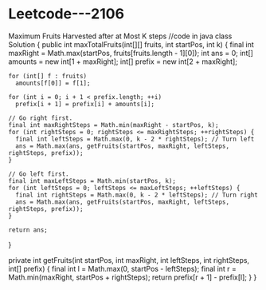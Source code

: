 # Leetcode---2106
Maximum Fruits Harvested after at Most K steps
//code in java 
class Solution {
  public int maxTotalFruits(int[][] fruits, int startPos, int k) {
    final int maxRight = Math.max(startPos, fruits[fruits.length - 1][0]);
    int ans = 0;
    int[] amounts = new int[1 + maxRight];
    int[] prefix = new int[2 + maxRight];

    for (int[] f : fruits)
      amounts[f[0]] = f[1];

    for (int i = 0; i + 1 < prefix.length; ++i)
      prefix[i + 1] = prefix[i] + amounts[i];

    // Go right first.
    final int maxRightSteps = Math.min(maxRight - startPos, k);
    for (int rightSteps = 0; rightSteps <= maxRightSteps; ++rightSteps) {
      final int leftSteps = Math.max(0, k - 2 * rightSteps); // Turn left
      ans = Math.max(ans, getFruits(startPos, maxRight, leftSteps, rightSteps, prefix));
    }

    // Go left first.
    final int maxLeftSteps = Math.min(startPos, k);
    for (int leftSteps = 0; leftSteps <= maxLeftSteps; ++leftSteps) {
      final int rightSteps = Math.max(0, k - 2 * leftSteps); // Turn right
      ans = Math.max(ans, getFruits(startPos, maxRight, leftSteps, rightSteps, prefix));
    }

    return ans;
  }

  private int getFruits(int startPos, int maxRight, int leftSteps, int rightSteps, int[] prefix) {
    final int l = Math.max(0, startPos - leftSteps);
    final int r = Math.min(maxRight, startPos + rightSteps);
    return prefix[r + 1] - prefix[l];
  }
}

